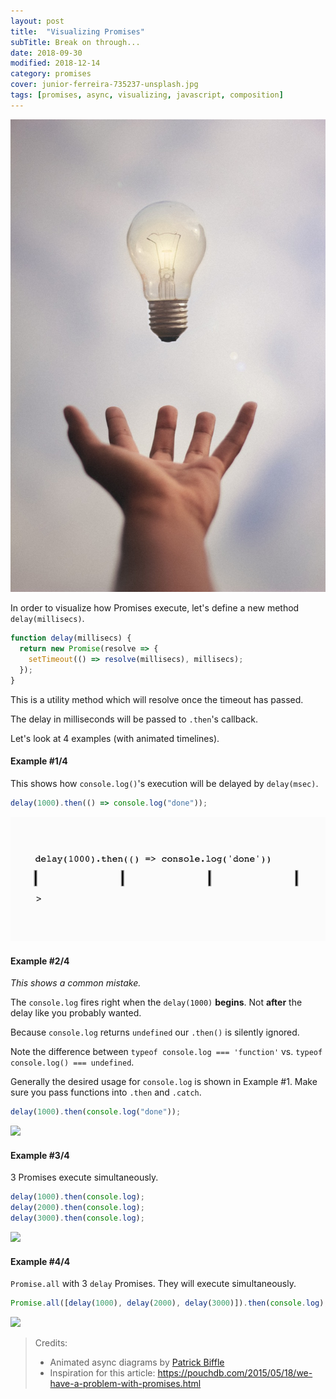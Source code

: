 ```yaml
---
layout: post
title:  "Visualizing Promises"
subTitle: Break on through...
date: 2018-09-30
modified: 2018-12-14
category: promises
cover: junior-ferreira-735237-unsplash.jpg
tags: [promises, async, visualizing, javascript, composition]
---
```


![credit: junior-ferreira-735237-unsplash.jpg](junior-ferreira-735237-unsplash.jpg)

In order to visualize how Promises execute, let's define a new method `delay(millisecs)`.

```js
function delay(millisecs) {
  return new Promise(resolve => {
    setTimeout(() => resolve(millisecs), millisecs);
  });
}
```

This is a utility method which will resolve once the timeout has passed.

The delay in milliseconds will be passed to `.then`'s callback.

Let's look at 4 examples (with animated timelines).

#### Example #1/4

This shows how `console.log()`'s execution will be delayed by `delay(msec)`.

```js
delay(1000).then(() => console.log("done"));
```

![](N_1000ms_log.gif)

<!-- ```
delay(1000) --------|.then(fn)
                    | console.log('done')
|-------------------|--------------------|--------------------|-----------------
0msec             1sec                 2sec                 3sec
``` -->

#### Example #2/4

_This shows a common mistake._

The `console.log` fires right when the `delay(1000)` **begins**. Not **after** the delay like you probably wanted.

Because `console.log` returns `undefined` our `.then()` is silently ignored.

Note the difference between `typeof console.log === 'function'` vs. `typeof console.log() === undefined`.

Generally the desired usage for `console.log` is shown in Example #1. Make sure you pass functions into `.then` and `.catch`.

```js
delay(1000).then(console.log("done"));
```

![](N_1000ms_!log.gif)

<!-- ```
delay(1000) --------|.then(null)
console.log('done')
|-------------------|--------------------|--------------------|-----------------
0msec             1sec                 2sec                 3sec
``` -->

#### Example #3/4

3 Promises execute simultaneously.

```js
delay(1000).then(console.log);
delay(2000).then(console.log);
delay(3000).then(console.log);
```

![](N_3000ms.gif)

<!-- ```
delay(1000) ------|.then(console.log)
delay(2000) ------|--------------------|.then(console.log)
delay(3000) ------|--------------------|--------------------|.then(console.log)
|-----------------|--------------------|--------------------|-------------------
|                 |                    |                    |
0msec           1sec                 2sec                 3sec
``` -->

#### Example #4/4

`Promise.all` with 3 `delay` Promises. They will execute simultaneously.

```js
Promise.all([delay(1000), delay(2000), delay(3000)]).then(console.log);
```

![](N_3000ms_PromiseAll.gif)

<!--
```
delay(1000) ---| [resolved]------------------v
delay(2000) ---|--------------| [resolved]---v
delay(3000) ---|--------------|--------------v [resolved]
Promise.all()  |--------------|-------------- > console.log([1000, 2000, 3000])
|--------------|--------------|--------------|--------------------------------
|              |              |              |
0msec        1sec           2sec           3sec
```
-->

> Credits:
>
> - Animated async diagrams by [Patrick Biffle](https://github.com/Piglacquer)
> - Inspiration for this article: https://pouchdb.com/2015/05/18/we-have-a-problem-with-promises.html

<!-- <div class="challenge" title="Question #1: Meaning of life:">
  <ul class="options">
    <li>1</li>
    <li>2</li>
    <li class="answer">42</li>
    <li>3</li>
  </ul>
  <div class="description">What is the meaning of life?</div>
</div> -->
